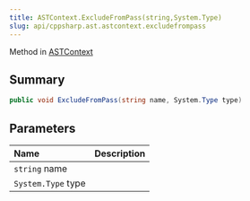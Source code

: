 ```yaml
---
title: ASTContext.ExcludeFromPass(string,System.Type)
slug: api/cppsharp.ast.astcontext.excludefrompass
---
```

Method in [ASTContext](/api/cppsharp/ast/astcontext)

## Summary



```csharp
public void ExcludeFromPass(string name, System.Type type)
```

## Parameters

|Name|Description|
|:---|:---|
|`string` name||
|`System.Type` type||

